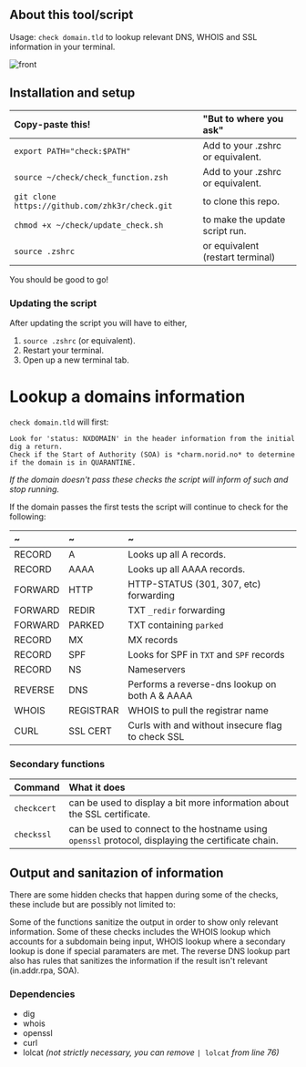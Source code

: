 ## **About this tool/script**
Usage: ```check domain.tld``` to lookup relevant DNS, WHOIS and SSL information in your terminal.

![front](https://github.com/zhk3r/check/assets/37957791/2103887d-3946-44cc-bd0b-edc2205a0b27)


## **Installation and setup**
| Copy-paste this!                                     | "But to where you ask"                        |
| :----------------------------------------------------|:----------------------------------------------|
| ```export PATH="check:$PATH"```                      | Add to your .zshrc or equivalent.             |
| ```source ~/check/check_function.zsh```              | Add to your .zshrc or equivalent.             |
| ```git clone https://github.com/zhk3r/check.git```   | to clone this repo.                           |
| ```chmod +x ~/check/update_check.sh```               | to make the update script run.                |
| ```source .zshrc```                                  | or equivalent (restart terminal)              |

You should be good to go!

### Updating the script
After updating the script you will have to either, 

1) ```source .zshrc``` (or equivalent).
2) Restart your terminal.
3) Open up a new terminal tab.

# **Lookup a domains information**

```check domain.tld``` will first:
```
Look for 'status: NXDOMAIN' in the header information from the initial dig a return.
Check if the Start of Authority (SOA) is *charm.norid.no* to determine if the domain is in QUARANTINE.
```
*If the domain doesn't pass these checks the script will inform of such and stop running.*

If the domain passes the first tests the script will continue to check for the following:

| ~       | ~         | ~                                                 |
| :-------|:----------|:--------------------------------------------------|
| RECORD  | A         | Looks up all A records.                           |
| RECORD  | AAAA      | Looks up all AAAA records.                        |
| FORWARD | HTTP      | HTTP-STATUS (301, 307, etc) forwarding            |
| FORWARD | REDIR     | TXT ```_redir``` forwarding                       |
| FORWARD | PARKED    | TXT containing ```parked```                       |
| RECORD  | MX        | MX records                                        |
| RECORD  | SPF       | Looks for SPF in ```TXT``` and ```SPF``` records  |
| RECORD  | NS        | Nameservers                                       |
| REVERSE | DNS       | Performs a reverse-dns lookup on both A & AAAA    |
| WHOIS   | REGISTRAR | WHOIS to pull the registrar name                  |
| CURL    | SSL CERT  | Curls with and without insecure flag to check SSL |

  ### Secondary functions

  | Command         | What it does
  | :---------------| :------------------------------------------------------------------------------------------------------|
  | ```checkcert``` | can be used to display a bit more information about the SSL certificate.                               |
  | ```checkssl```  | can be used to connect to the hostname using ```openssl``` protocol, displaying the certificate chain. |

## **Output and sanitazion of information**

There are some hidden checks that happen during some of the checks, these include but are possibly not limited to:

Some of the functions sanitize the output in order to show only relevant information. Some of these checks includes the WHOIS lookup which accounts for a subdomain being input, WHOIS lookup where a secondary lookup is done if special paramaters are met. The reverse DNS lookup part also has rules that sanitizes the information if the result isn't relevant (in.addr.rpa, SOA).

### **Dependencies**

- dig
- whois
- openssl
- curl
- lolcat *(not strictly necessary, you can remove* ```| lolcat``` *from line 76)*
